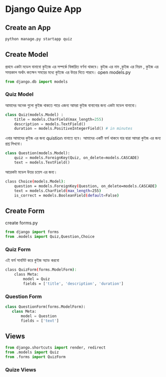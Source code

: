 # Django Quize App

## Create an App 

```bash
python manage.py startapp quiz
```

## Create Model
প্রথমে একটা মডেল বানাবো কুইজে এর সম্পর্কে বিস্তারিত  বর্ণনা থাকবে। কুইজ এর নাম ,কুইজ এর নিয়ম , কুইজ এর সময়কাল অর্থাৎ কতক্ষন সময়ের মধ্যে কুইজে এর উত্তর দিতে পারবে। 
 open models.py
 ```python
 from django.db import models
 ```
### Quiz Model
আমাদের অনেক গুলো কুইজ থাকতে পারে এজন্য আমরা কুইজ বানানোর জন্য একটা মডেল বানাবো। 

```python
class Quiz(models.Model) :
    title = models.CharField(max_length=255)
    description = models.TextField()
    duration = models.PositiveIntegerField() # in minutes
```

এবার আমাদের কুইজ এর জন্য quistion বানাতে হবে।  আমাদের একটি ফর্ম থাকবে যার দ্বারা আমরা কুইজ এর জন্য প্রশ্ন লিখবো। 

```python
class Question(models.Model):
    quiz = models.ForeignKey(Quiz, on_delete=models.CASCADE)
    text = models.TextField()
```

আরেকটা মডেল উত্তর চয়েস এর জন্য। 

```bash
class Choice(models.Model):
    question = models.ForeignKey(Question, on_delete=models.CASCADE)
    text = models.CharField(max_length=255)
    is_correct = models.BooleanField(default=False)
```
## Create Form
create forms.py
```python
from django import forms
from .models import Quiz,Question,Choice
```
### Quiz Form
এই ফর্ম সাবমিট করে কুইজ অ্যাড করবো 
```bash
class QuizForm(forms.ModelForm):
    class Meta:
        model = Quiz
        fields = ['title', 'description', 'duration']
 ```

 ### Question Form
 ```python
 class QuestionForm(forms.ModelForm):
    class Meta:
        model = Question
        fields = ['text']
```

## Views
```python 
from django.shortcuts import render, redirect
from .models import Quiz
from .forms import QuizForm
```
### Quize Views

